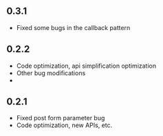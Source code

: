 
## 0.3.1
- Fixed some bugs in the callback pattern


## 0.2.2
- Code optimization, api simplification optimization
- Other bug modifications
- 
## 0.2.1
- Fixed post form parameter bug
- Code optimization, new APIs, etc.
